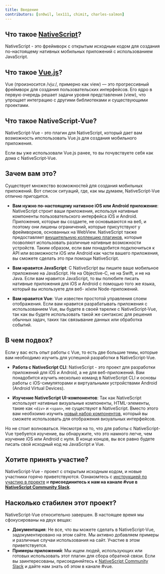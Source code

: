 ```yaml
---
title: Введение
contributors: [sn0wil, lex111, chimit, charles-salmon]
---
```


## Что такое [NativeScript](https://www.nativescript.org/)?

NativeScript - это фреймворк с открытым исходным кодом для создания по-настоящему нативных мобильных приложений с использованием JavaScript.

## Что такое [Vue.js](https://vuejs.org/)?

Vue (произносится /vjuː/, примерно как view) — это прогрессивный фреймворк для создания пользовательских интерфейсов. Его ядро в первую очередь решает задачи уровня представления (view), что упрощает интеграцию с другими библиотеками и существующими проектами.

## Что такое NativeScript-Vue?

NativeScript-Vue - это плагин для NativeScript, который дает вам возможность ипспользовать Vue.js для создания мобильного приложения.

Если вы уже использовали Vue.js ранее, то вы почувствуете себя как дома с NativeScript-Vue.

## Зачем вам это?

Существует множество возможностей для создания мобильных приложений. Вот список ситуаций, где, как мы думаем, NativeScript-Vue отлично пригодится.

* **Вам нужно по-настоящему нативное iOS или Android приложение**:
NativeScript строит ваши приложения, используя нативные компоненты пользовательского интерфейса iOS и Android. Приложения, которые вы создаете, не основываются на веб, и поэтому они лишены ограничений, которые присутствуют у фреймворков, основанных на  WebView. NativeScript также предоставляет [внушительную коллекцию плагинов](http://market.nativescript.org/), которые позволяют использовать различные нативные возможности устройств. Таким образом, если вам понадобится подключиться к API или возможности iOS или Android как части вашего приложения, вы сможете сделать это при помощи NativeScript.

* **Вам нравится JavaScript**: С NativeScript вы пишите ваше мобильное приложение на JavaScript. Не на Objective-C, не на Swift, и не на Java. Если вам нравится JavaScript, то вы полюбите писать нативные приложения для iOS и Android с помощью того же языка, который вы используете для веб- и/или Node-приложений.

* **Вам нравится Vue**: Vue известен простотой управления слоем отображения. Если вам нравится разрабатывать приложения с использованием Vue, вы будете в своей тарелке с NativeScript-Vue, так как вы будете использовать такой же синтаксис для решения обычных задач, таких так связывание данных или обработка событий.

## В чем подвох?

Если у вас есть опыт работы с Vue, то есть две большие темы, которые вам необходимо изучить для успешной разработки в NativeScript-Vue.

* **Работа с NativeScript CLI**: NativeScript - это проект для разработки приложений для iOS и Android, а не для веб-приложений. Вам понадобится изучить несколько команд в NativeScript CLI и основы работы с iOS-симуляторами и виртуальными устройствами Android (Android Virtual Devices).

* **Изучение NativeScript UI-компонентов**: Так как NativeScript использует нативные визуальные компоненты, HTML-элементы, такие как `<div>` и `<span>`, не существуют в NativeScript. Вместо этого вам необхоимо изучить [новый набор компонентов](https://docs.nativescript.org/ui/components), который вы сможете использовать для отображения визуальных интерфейсов.

Но не стоит волноваться. Несмотря на то, что для работы с NativeScript-Vue требуется изучение, вы обнаружите, что это намного легче, чем изучение iOS или Android с нуля. В конце концов, вы все равно будете писать свой исходный код на JavaScript и Vue.

## Хотите принять участие?

NativeScript-Vue - проект с открытым исходным кодом, и новые участники горячо приветствуются. Ознакомтесь с [инструкцией по участию в проекте](https://github.com/nativescript-vue/nativescript-vue/blob/master/CONTRIBUTING.md) и **присоединитесь к нам на канале #vue в [NativeScript Community Slack](https://www.nativescript.org/slack-invitation-form)**.

## Насколько стабилен этот проект?

NativeScript-Vue относительно завершен. В настоящее время мы сфокусированы на двух вещах:

* **Документация**: Не все, что вы можете сделать в NativeScript-Vue, задокументировано на этом сайте. Мы активно добавляем примеры и различные случаи использования на сайт. Участие в этом приветствуется.
* **Примеры приложений**: Мы ищем людей, использующих или готовых использовать этот плагин для сбора обратной связи. Если вы заинтересованы, присоединяйтесь к [NativeScript Community Slack](https://www.nativescript.org/slack-invitation-form) и дайте нам знать об этом в канале #vue.
